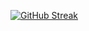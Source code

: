 
<!--
**Miyan0001/Miyan0001**
- 😄 Pronouns: She/Her
-->
[![GitHub Streak](https://streak-stats.demolab.com?user=Miyan0001)](https://git.io/streak-stats)
